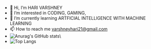 - 👋 Hi, I’m HARI VARSHNEY
- 👀 I’m interested in CODING, GAMING, 
- 🌱 I’m currently learning ARTFICIAL INTELLIGENCE WITH MACHINE LEARNING
- 📫 How to reach me varshneyhari21@gmail.com
- ![Anurag's GitHub stats](https://github-readme-stats.vercel.app/api?username=harivarshney&hide=contribs,prs)\
- ![Top Langs](https://github-readme-stats.vercel.app/api/top-langs/?username=harivarshney&hide_progress=true)
  
<!---
harivarshney/harivarshney is a ✨ special ✨ repository because its `README.md` (this file) appears on your GitHub profile.
You can click the Preview link to take a look at your changes.
--->
